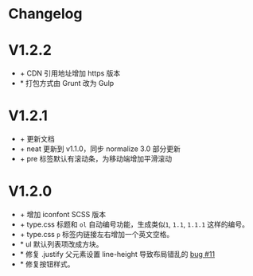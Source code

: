 # Changelog

# V1.2.2

* \+ CDN 引用地址增加 https 版本
* \* 打包方式由 Grunt 改为 Gulp 

# V1.2.1

* \+ 更新文档
* \+ neat 更新到 v1.1.0，同步 normalize 3.0 部分更新
* \+ pre 标签默认有滚动条，为移动端增加平滑滚动

# V1.2.0

* \+ 增加 iconfont SCSS 版本
* \+ type.css 标题和 `ol` 自动编号功能，生成类似`1`, `1.1`, `1.1.1` 这样的编号。
* \+ type.css `p` 标签内链接左右增加一个英文空格。
* \* ul 默认列表项改成方块。
* \* 修复 .justify 父元素设置 line-height 导致布局错乱的 [bug #11](https://github.com/thx/cube/issues/11)
* \* 修复按钮样式。
